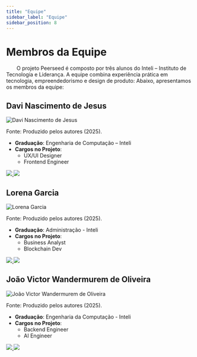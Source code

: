 ```yaml
---
title: "Equipe"
sidebar_label: "Equipe"
sidebar_position: 8
---
```


# Membros da Equipe
&emsp; O projeto Peerseed é composto por três alunos do Inteli – Instituto de Tecnologia e Liderança. A equipe combina experiência prática em tecnologia, empreendedorismo e design de produto: Abaixo, apresentamos os membros da equipe:

## Davi Nascimento de Jesus

<div style={{margin: 15}}>
  <div style={{textAlign: 'center'}}>
        <img src={require("../static/img/davi_jesus.png").default} style={{width: 800}} alt="Davi Nascimento de Jesus" />
        <br/>
    </div>
</div>
<p style={{textAlign: 'center'}}> Fonte: Produzido pelos autores (2025).</p>

- **Graduação**: Engenharia de Computação – Inteli  
- **Cargos no Projeto**:
  - UX/UI Designer
  - Frontend Engineer

<div style={{textAlign: 'center'}}>
  <a style={{margin:'10px'}} href="https://www.linkedin.com/in/davidijesus" target="_blank">
    <img src="https://img.shields.io/badge/LinkedIn-Davi%20Nascimento%20de%20Jesus-blue?style=for-the-badge&logo=linkedin" />
  </a>

  <a href="https://github.com/davidijesus" target="_blank">
    <img src="https://img.shields.io/badge/GitHub-davidijesus-black?style=for-the-badge&logo=github" />
  </a>
</div>



## Lorena Garcia

<div style={{margin: 15}}>
  <div style={{textAlign: 'center'}}>
        <img src={require("../static/img/lorena_garcia.png").default} style={{width: 800}} alt="Lorena Garcia" />
        <br/>
    </div>
</div>
<p style={{textAlign: 'center'}}> Fonte: Produzido pelos autores (2025).</p>

- **Graduação**: Administração - Inteli
- **Cargos no Projeto**:
  - Business Analyst
  - Blockchain Dev

<div style={{textAlign: 'center'}}>
  <a style={{margin:'10px'}} href="https://www.linkedin.com/in/llorengarcia/" target="_blank">
    <img src="https://img.shields.io/badge/LinkedIn-Lorena%20Garcia-blue?style=for-the-badge&logo=linkedin" />
  </a>

  <a href="https://github.com/loreggarcia" target="_blank">
    <img src="https://img.shields.io/badge/GitHub-loreggarcia-black?style=for-the-badge&logo=github" />
  </a>
</div>


## João Victor Wandermurem de Oliveira

<div style={{margin: 15}}>
  <div style={{textAlign: 'center'}}>
        <img src={require("../static/img/joao_oliveira.png").default} style={{width: 800}} alt="João Victor Wandermurem de Oliveira" />
        <br/>
    </div>
</div>
<p style={{textAlign: 'center'}}> Fonte: Produzido pelos autores (2025).</p>

- **Graduação**: Engenharia da Computação - Inteli
- **Cargos no Projeto**:
  - Backend Engineer
  - AI Engineer

<div style={{textAlign: 'center'}}>
  <a style={{margin:'10px'}} href="https://www.linkedin.com/in/jo%C3%A3o-v-wandermurem/" target="_blank">
    <img src="https://img.shields.io/badge/LinkedIn-João%20Victor%20Wandermurem%20de%20Oliveira-blue?style=for-the-badge&logo=linkedin" />
  </a>

  <a href="https://github.com/JvWandermurem" target="_blank">
    <img src="https://img.shields.io/badge/GitHub-JvWandermurem-black?style=for-the-badge&logo=github" />
  </a>
</div>

